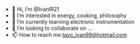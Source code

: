 - 👋 Hi, I’m @IvanIR21
- 👀 I’m interested in energy, cooking, philosophy
- 🌱 I’m currently learning electronic instrumentation 
- 💞️ I’m looking to collaborate on ...
- 📫 How to reach me tavo_ivan99@hotmail.com
